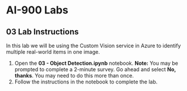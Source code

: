 # AI-900 Labs
## 03 Lab Instructions
In this lab we will be using the Custom Vision service in Azure to identify multiple real-world items in one image.

1.  Open the **03 - Object Detection.ipynb** notebook.
    **Note:** You may be prompted to complete a 2-minute survey. Go ahead and select **No, thanks**. You may need to do this more than once.
2.  Follow the instructions in the notebook to complete the lab.
